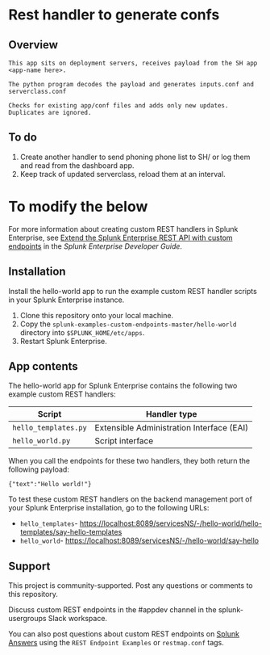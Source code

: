 # Rest handler to generate confs

## Overview

    This app sits on deployment servers, receives payload from the SH app <app-name here>.
  
    The python program decodes the payload and generates inputs.conf and serverclass.conf
  
    Checks for existing app/conf files and adds only new updates. Duplicates are ignored.

## To do
1. Create another handler to send phoning phone list to SH/ or log them and read from the dashboard app.
2. Keep track of updated serverclass, reload them at an interval.


To modify the below 
==============


For more information about creating custom REST handlers in Splunk Enterprise, see [Extend the Splunk Enterprise REST API with custom endpoints](https://dev.splunk.com/enterprise/docs/developapps/customrestendpoints) in the _Splunk Enterprise Developer Guide_.

## Installation

Install the hello-world app to run the example custom REST handler scripts in your Splunk Enterprise instance.
1. Clone this repository onto your local machine.
2. Copy the `splunk-examples-custom-endpoints-master/hello-world` directory into `$SPLUNK_HOME/etc/apps`.
3. Restart Splunk Enterprise.

## App contents

The hello-world app for Splunk Enterprise contains the following two example custom REST handlers:

| Script             	| Handler type                         	|
|--------------------	|-------------------------------------------	|
| `hello_templates.py` 	| Extensible Administration Interface (EAI) 	|
| `hello_world.py`     	| Script interface                                    	|

When you call the endpoints for these two handlers, they both return the following payload:

```
{"text":"Hello world!"}
```

To test these custom REST handlers on the backend management port of your Splunk Enterprise installation, go to the following URLs:
* `hello_templates`- [https://localhost:8089/servicesNS/-/hello-world/hello-templates/say-hello-templates](https://localhost:8089/servicesNS/-/hello-world/hello-templates/say-hello-templates)
* `hello_world`- [https://localhost:8089/servicesNS/-/hello-world/say-hello](https://localhost:8089/servicesNS/-/hello-world/say-hello)

## Support

This project is community-supported. Post any questions or comments to this repository.

Discuss custom REST endpoints in the #appdev channel in the splunk-usergroups Slack workspace.

You can also post questions about custom REST endpoints on [Splunk Answers](https://answers.splunk.com/index.html) using the `REST Endpoint Examples` or `restmap.conf` tags.
